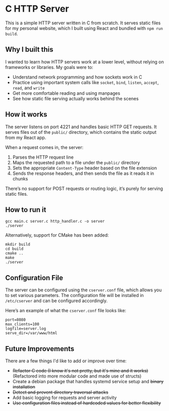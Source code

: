 # C HTTP Server

This is a simple HTTP server written in C from scratch. It serves static files for my personal website, which I built using React and bundled with `npm run build`.

## Why I built this

I wanted to learn how HTTP servers work at a lower level, without relying on frameworks or libraries. My goals were to:

- Understand network programming and how sockets work in C
- Practice using important system calls like `socket`, `bind`, `listen`, `accept`, `read`, and `write`
- Get more comfortable reading and using manpages
- See how static file serving actually works behind the scenes

## How it works

The server listens on port 4221 and handles basic HTTP GET requests. It serves files out of the `public/` directory, which contains the static output from my React app.

When a request comes in, the server:

1. Parses the HTTP request line
2. Maps the requested path to a file under the `public/` directory
3. Sets the appropriate `Content-Type` header based on the file extension
4. Sends the response headers, and then sends the file as it reads it in chunks

There’s no support for POST requests or routing logic, it’s purely for serving static files.

## How to run it

```
gcc main.c server.c http_handler.c -o server
./server
```

Alternatively, support for CMake has been added:
```
mkdir build
cd build
cmake ..
make
./server
```

## Configuration File

The server can be configured using the `cserver.conf` file, which allows you to set various parameters. The configuration file will be installed in `/etc/cserver` and can be configured accordingly.

Here’s an example of what the `cserver.conf` file looks like:

```
port=8080
max_clients=100
logfile=server.log
serve_dir=/var/www/html
```

## Future Improvements

There are a few things I'd like to add or improve over time:

- ~~Refactor C code (I know it's not pretty, but it's mine and it works)~~ (Refactored into more modular code and made use of structs)
- Create a debian package that handles systemd service setup and ~~binary installation~~
- ~~Detect and prevent directory traversal attacks~~
- Add basic logging for requests and server activity
- ~~Use configuration files instead of hardcoded values for better flexibility~~
